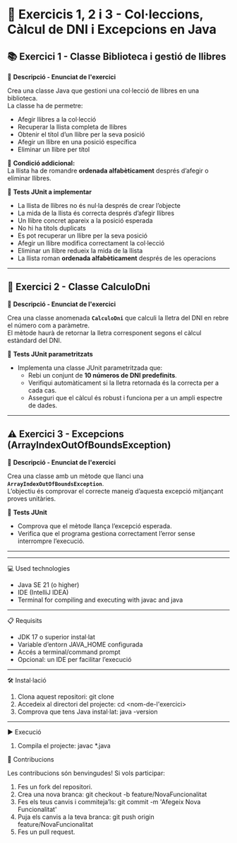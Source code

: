 # 🧩 Exercicis 1, 2 i 3 - Col·leccions, Càlcul de DNI i Excepcions en Java

## 📚 Exercici 1 - Classe Biblioteca i gestió de llibres

📄 **Descripció - Enunciat de l'exercici**

Crea una classe Java que gestioni una col·lecció de llibres en una biblioteca.  
La classe ha de permetre:

- Afegir llibres a la col·lecció  
- Recuperar la llista completa de llibres  
- Obtenir el títol d’un llibre per la seva posició  
- Afegir un llibre en una posició específica  
- Eliminar un llibre per títol  

🔹 **Condició addicional:**  
La llista ha de romandre **ordenada alfabèticament** després d’afegir o eliminar llibres.  

🧪 **Tests JUnit a implementar**

- La llista de llibres no és nul·la després de crear l’objecte  
- La mida de la llista és correcta després d’afegir llibres  
- Un llibre concret apareix a la posició esperada  
- No hi ha títols duplicats  
- Es pot recuperar un llibre per la seva posició  
- Afegir un llibre modifica correctament la col·lecció  
- Eliminar un llibre redueix la mida de la llista  
- La llista roman **ordenada alfabèticament** després de les operacions  

---

## 🧮 Exercici 2 - Classe CalculoDni

📄 **Descripció - Enunciat de l'exercici**

Crea una classe anomenada **`CalculoDni`** que calculi la lletra del DNI en rebre el número com a paràmetre.  
El mètode haurà de retornar la lletra corresponent segons el càlcul estàndard del DNI.

🧪 **Tests JUnit parametritzats**

- Implementa una classe JUnit parametritzada que:
  - Rebi un conjunt de **10 números de DNI predefinits**.  
  - Verifiqui automàticament si la lletra retornada és la correcta per a cada cas.  
  - Asseguri que el càlcul és robust i funciona per a un ampli espectre de dades.  

---

## ⚠️ Exercici 3 - Excepcions (ArrayIndexOutOfBoundsException)

📄 **Descripció - Enunciat de l'exercici**

Crea una classe amb un mètode que llanci una **`ArrayIndexOutOfBoundsException`**.  
L’objectiu és comprovar el correcte maneig d’aquesta excepció mitjançant proves unitàries.

🧪 **Tests JUnit**

- Comprova que el mètode llança l’excepció esperada.  
- Verifica que el programa gestiona correctament l’error sense interrompre l’execució.  

---

-----------------------------------

💻 Used technologies

- Java SE 21 (o higher)
- IDE (IntelliJ IDEA)
- Terminal for compiling and executing with javac and java

-----------------------------------

📋 Requisits

- JDK 17 o superior instal·lat
- Variable d’entorn JAVA_HOME configurada
- Accés a terminal/command prompt
- Opcional: un IDE per facilitar l’execució

---

🛠️ Instal·lació

1. Clona aquest repositori:
   git clone <URL-del-repositori>
2. Accedeix al directori del projecte:
   cd <nom-de-l'exercici>
3. Comprova que tens Java instal·lat:
   java -version

-----------------------------------

▶️ Execució

1. Compila el projecte:
   javac *.java


🤝 Contribucions

Les contribucions són benvingudes! Si vols participar:
1. Fes un fork del repositori.
2. Crea una nova branca:
   git checkout -b feature/NovaFuncionalitat
3. Fes els teus canvis i commiteja’ls:
   git commit -m 'Afegeix Nova Funcionalitat'
4. Puja els canvis a la teva branca:
   git push origin feature/NovaFuncionalitat
5. Fes un pull request.
